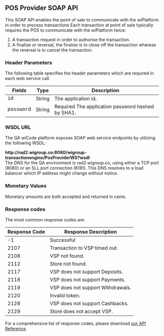 ## POS Provider SOAP API

This SOAP API enables the point of sale to communicate with the wiPlatform in order to process transactions  Each transaction at point of sale typically requires the POS to communicate with the wiPlatform twice:

<ol>
<li>A transaction request in order to authorise the transaction.
<li>A finalise or reversal, the finalise is to close off the transaction whereas the reversal is to cancel the transaction.
</ol>

### Header Parameters

The following table specifies the header parameters which are required in each web service call.

Fields | Type |Description
------ | ---- | -----------
<font face="Courier New">id</font> | String | The application id.
<font face="Courier New">password</font> | String | Required The application password hashed by SHA1.

### WSDL URL

The QA wiCode platform exposes SOAP web service endpoints by utilizing the following WSDL: 

<aside class="notice"><b>http://rad2.wigroup.co:8080/wigroup-transactionengine/PosProviderWS?wsdl</b></aside>

<aside class="success">The DNS for the QA environment is rad2.wigroup.co, using either a TCP port (8080) or an SLL port connection (8181). This DNS resolves to a load balancer which IP address might change without notice.</aside>

### Monetary Values

Monetary amounts are both accepted and returned in cents.

### Response codes

The most common response codes are:

Response Code | Response Description
---------- | -------
-1  | Successful
2107  | Transaction to VSP timed out.
2108  | VSP not found.
2112  | Store not found.
2117  | VSP does not support Deposits.
2118  | VSP does not support Payments.
2119  | VSP does not support Withdrawals.
2120  | Invalid token.
2128  | VSP does not support Cashbacks.
2129  | Store does not accept VSP.

For a comprehensive list of response codes, please download <a href='./docs/API.pdf'>our API Reference</a>.
